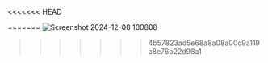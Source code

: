 <<<<<<< HEAD

=======
![Screenshot 2024-12-08 100808](https://github.com/user-attachments/assets/f3f6b91a-477a-4a67-a920-91295e2c022f)
>>>>>>> 4b57823ad5e68a8a08a00c9a119a8e76b22d98a1
